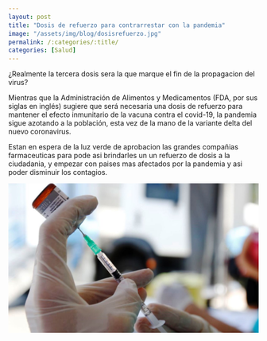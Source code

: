 ```yaml
---
layout: post
title: "Dosis de refuerzo para contrarrestar con la pandemia"
image: "/assets/img/blog/dosisrefuerzo.jpg"
permalink: /:categories/:title/
categories: [Salud]
---
```


¿Realmente la tercera dosis sera la que marque el fin de la propagacion del virus?



Mientras que la Administración de Alimentos y Medicamentos (FDA, por sus siglas en inglés) sugiere que será necesaria una dosis de refuerzo para mantener el efecto inmunitario de la vacuna contra el covid-19, la pandemia sigue azotando a la población, esta vez de la mano de la variante delta del nuevo coronavirus.

Estan en espera de la luz verde de aprobacion las grandes compañias farmaceuticas para pode asi brindarles un un refuerzo de dosis a la ciudadania, y empezar con paises mas afectados por la pandemia y asi poder disminuir los contagios.


<img src="/assets/img/blog/vacunacionrefuerzo.jpg" class="img-fluid" alt="Dosis de refuerzo">